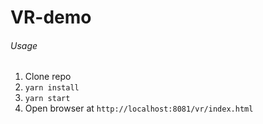 # VR-demo

###### Usage
1. Clone repo
2. `yarn install`
3. `yarn start`
4. Open browser at `http://localhost:8081/vr/index.html`
